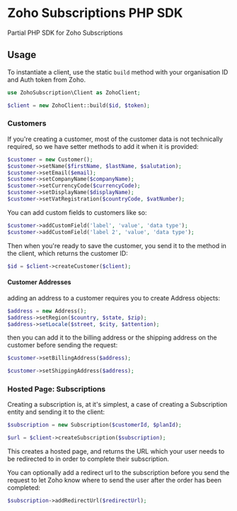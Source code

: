 # Zoho Subscriptions PHP SDK
Partial PHP SDK for Zoho Subscriptions

## Usage

To instantiate a client, use the static `build` method with your organisation ID and Auth token from Zoho.

```php
use ZohoSubscription\Client as ZohoClient;

$client = new ZohoClient::build($id, $token);
```

### Customers

If you're creating a customer, most of the customer data is not technically required, so we have setter methods to add it when it is provided:

```php
$customer = new Customer();
$customer->setName($firstName, $lastName, $salutation);
$customer->setEmail($email);
$customer->setCompanyName($companyName);
$customer->setCurrencyCode($currencyCode);
$customer->setDisplayName($displayName);
$customer->setVatRegistration($countryCode, $vatNumber);
```

You can add custom fields to customers like so:

```php
$customer->addCustomField('label', 'value', 'data type');
$customer->addCustomField('label 2', 'value', 'data type');
```

Then when you're ready to save the customer, you send it to the method in the client, which returns the customer ID:

```php
$id = $client->createCustomer($client);
```

#### Customer Addresses

adding an address to a customer requires you to create Address objects:

```php
$address = new Address();
$address->setRegion($country, $state, $zip);
$address->setLocale($street, $city, $attention);
```
then you can add it to the billing address or the shipping address on the customer before sending the request:

```php
$customer->setBillingAddress($address);

$customer->setShippingAddress($address);
```

### Hosted Page: Subscriptions

Creating a subscription is, at it's simplest, a case of creating a Subscription entity and sending it to the client:

```php
$subscription = new Subscription($customerId, $planId);

$url = $client->createSubscription($subscription);
```

This creates a hosted page, and returns the URL which your user needs to be redirected to in order to complete their subscription.

You can optionally add a redirect url to the subscription before you send the request to let Zoho know where to send the user after the order has been completed:

```php
$subscription->addRedirectUrl($redirectUrl);
```
